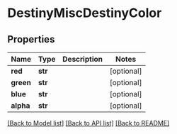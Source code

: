 # DestinyMiscDestinyColor

## Properties
Name | Type | Description | Notes
------------ | ------------- | ------------- | -------------
**red** | **str** |  | [optional] 
**green** | **str** |  | [optional] 
**blue** | **str** |  | [optional] 
**alpha** | **str** |  | [optional] 

[[Back to Model list]](../README.md#documentation-for-models) [[Back to API list]](../README.md#documentation-for-api-endpoints) [[Back to README]](../README.md)


